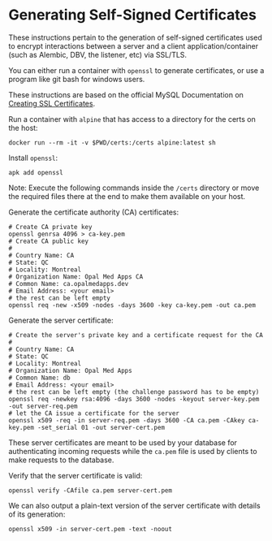 # Generating Self-Signed Certificates

These instructions pertain to the generation of self-signed certificates used to encrypt interactions between a server and a client application/container (such as Alembic, DBV, the listener, etc) via SSL/TLS.

You can either run a container with `openssl` to generate certificates, or use a program like git bash for windows users.

These instructions are based on the official MySQL Documentation on [Creating SSL Certificates](https://dev.mysql.com/doc/refman/8.0/en/creating-ssl-files-using-openssl.html#creating-ssl-files-using-openssl-unix-command-line).

Run a container with `alpine` that has access to a directory for the certs on the host:

```shell
docker run --rm -it -v $PWD/certs:/certs alpine:latest sh
```

Install `openssl`:

```shell
apk add openssl
```

Note: Execute the following commands inside the `/certs` directory or move the required files there at the end to make them available on your host.

Generate the certificate authority (CA) certificates:

```shell
# Create CA private key
openssl genrsa 4096 > ca-key.pem
# Create CA public key
# 
# Country Name: CA
# State: QC
# Locality: Montreal
# Organization Name: Opal Med Apps CA
# Common Name: ca.opalmedapps.dev
# Email Address: <your email>
# the rest can be left empty
openssl req -new -x509 -nodes -days 3600 -key ca-key.pem -out ca.pem
```

Generate the server certificate:

```shell
# Create the server's private key and a certificate request for the CA
# 
# Country Name: CA
# State: QC
# Locality: Montreal
# Organization Name: Opal Med Apps
# Common Name: db
# Email Address: <your email>
# the rest can be left empty (the challenge password has to be empty)
openssl req -newkey rsa:4096 -days 3600 -nodes -keyout server-key.pem -out server-req.pem
# let the CA issue a certificate for the server
openssl x509 -req -in server-req.pem -days 3600 -CA ca.pem -CAkey ca-key.pem -set_serial 01 -out server-cert.pem
```

These server certificates are meant to be used by your database for authenticating incoming requests while the `ca.pem` file is used by clients to make requests to the database.

Verify that the server certificate is valid:

```shell
openssl verify -CAfile ca.pem server-cert.pem
```

We can also output a plain-text version of the server certificate with details of its generation:

```shell
openssl x509 -in server-cert.pem -text -noout
```

